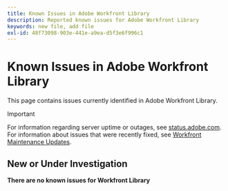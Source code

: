 ```yaml
---
title: Known Issues in Adobe Workfront Library
description: Reported known issues for Adobe Workfront Library
keywords: new file, add file
exl-id: 48f73098-903e-441e-a9ea-d5f3e6f996c1
---
```

# Known Issues in Adobe Workfront Library

This page contains issues currently identified in Adobe Workfront Library.

>[!IMPORTANT]
>
>For information regarding server uptime or outages, see [status.adobe.com](https://status.adobe.com). For information about issues that were recently fixed, see [Workfront Maintenance Updates](../maintenance/current-updates.md).


## New or Under Investigation

**There are no known issues for Workfront Library**

<!--


-->
